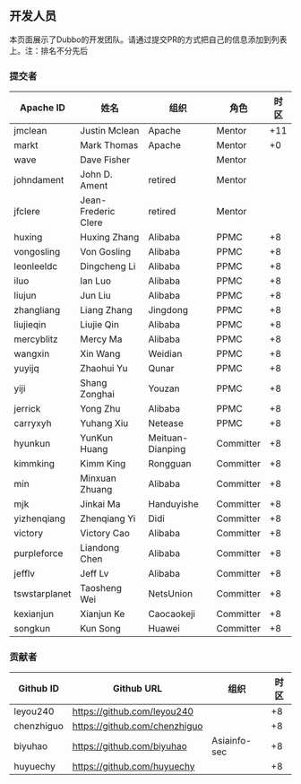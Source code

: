 ## 开发人员

本页面展示了Dubbo的开发团队。请通过提交PR的方式把自己的信息添加到列表上。注：排名不分先后

### 提交者

| Apache ID       | 姓名                | 组织     | 角色      | 时区 |
| --------------- | ------------------- | ------------     | --------- | -------- |
| jmclean         | Justin Mclean       | Apache           | Mentor    | +11      |
| markt           | Mark Thomas         | Apache           | Mentor    | +0       |
| wave            | Dave Fisher         |                  | Mentor    |          |
| johndament      | John D. Ament       | retired          | Mentor    |          |
| jfclere         | Jean-Frederic Clere | retired          | Mentor    |          |
| huxing          | Huxing Zhang        | Alibaba          | PPMC      | +8       |
| vongosling      | Von Gosling         | Alibaba          | PPMC      | +8       |
| leonleeldc      | Dingcheng Li        | Alibaba          | PPMC      | +8       |
| iluo            | Ian Luo             | Alibaba          | PPMC      | +8       |
| liujun          | Jun Liu             | Alibaba          | PPMC      | +8       |
| zhangliang      | Liang Zhang         | Jingdong         | PPMC      | +8       |
| liujieqin       | Liujie Qin          | Alibaba          | PPMC      | +8       |
| mercyblitz      | Mercy Ma            | Alibaba          | PPMC      | +8       |
| wangxin         | Xin Wang            | Weidian          | PPMC      | +8       |
| yuyijq          | Zhaohui Yu          | Qunar            | PPMC      | +8       |
| yiji            | Shang Zonghai       | Youzan           | PPMC      | +8       |
| jerrick         | Yong Zhu            | Alibaba          | PPMC      | +8       |
| carryxyh        | Yuhang Xiu          | Netease          | PPMC      | +8       |
| hyunkun         | YunKun Huang        | Meituan-Dianping | Committer | +8       |
| kimmking        | Kimm King           | Rongguan         | Committer | +8       |
| min             | Minxuan Zhuang      | Alibaba          | Committer | +8       |
| mjk             | Jinkai Ma           | Handuyishe       | Committer | +8       |
| yizhenqiang     | Zhenqiang Yi        | Didi             | Committer | +8       |
| victory         | Victory Cao         | Alibaba          | Committer | +8       |
| purpleforce     | Liandong Chen       | Alibaba          | Committer | +8       |
| jefflv          | Jeff Lv             | Alibaba          | Committer | +8       |
| tswstarplanet   | Taosheng Wei        | NetsUnion        | Committer | +8       |
| kexianjun       | Xianjun Ke          | Caocaokeji       | Committer | +8       |
| songkun         | Kun Song            | Huawei           | Committer | +8       |

### 贡献者

| Github ID  | Github URL                      | 组织         | 时区 |
| ---------- | ------------------------------- | ------------ | ---- |
| leyou240   | <https://github.com/leyou240>   |              | +8   |
| chenzhiguo | <https://github.com/chenzhiguo> |              | +8   |
| biyuhao    | <https://github.com/biyuhao>    | Asiainfo-sec | +8   |
| huyuechy   | <https://github.com/huyuechy>   |              | +8   |

